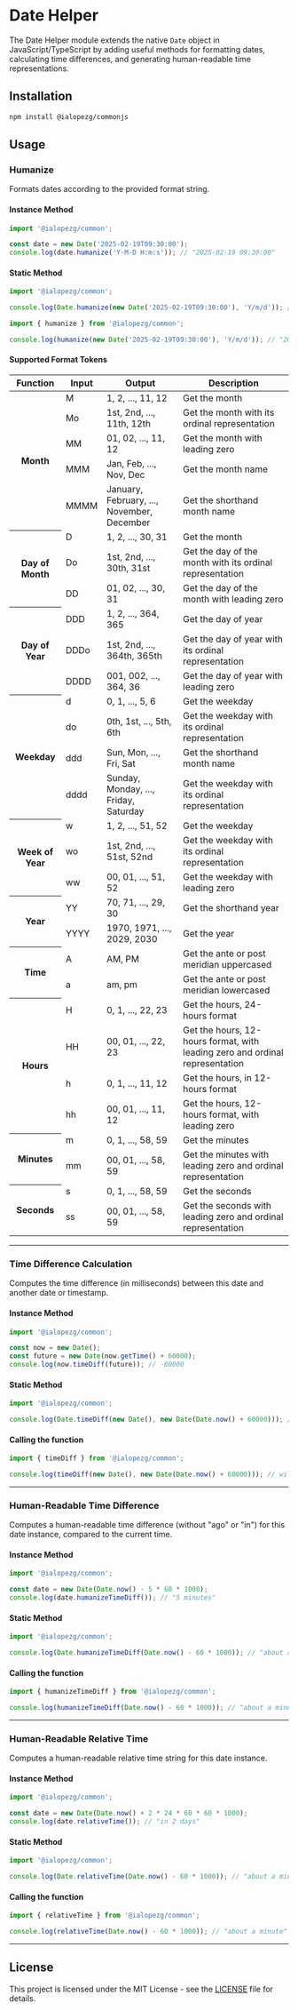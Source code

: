 # Date Helper

The Date Helper module extends the native `Date` object in JavaScript/TypeScript by adding useful
methods for formatting dates, calculating time differences, and generating human-readable time
representations.

## Installation

```sh
npm install @ialopezg/commonjs
```

## Usage

### Humanize

Formats dates according to the provided format string.

#### Instance Method

```ts
import '@ialopezg/common';

const date = new Date('2025-02-19T09:30:00');
console.log(date.humanize('Y-M-D H:m:s')); // "2025-02-19 09:30:00"
```

#### Static Method

```ts
import '@ialopezg/common';

console.log(Date.humanize(new Date('2025-02-19T09:30:00'), 'Y/m/d')); // "2025/02/19"
```

```ts
import { humanize } from '@ialopezg/common';

console.log(humanize(new Date('2025-02-19T09:30:00'), 'Y/m/d')); // "2025/02/19"
```

#### Supported Format Tokens

<table>
  <thead>
    <tr>
    <th>Function</th>
    <th>Input</th>
    <th>Output</th>
    <th>Description</th>
    </tr>
  </thead>
  <tbody>
    <tr>
      <th rowspan="5">Month</th>
      <td>M</td>
      <td>1, 2, ..., 11, 12</td>
      <td>Get the month</td>
    </tr>
    <tr>
      <td>Mo</td>
      <td>1st, 2nd, ..., 11th, 12th</td>
      <td>Get the month with its ordinal representation</td>
    </tr>
    <tr>
      <td>MM</td>
      <td>01, 02, ..., 11, 12</td>
      <td>Get the month with leading zero</td>
    </tr>
    <tr>
      <td>MMM</td>
      <td>Jan, Feb, ..., Nov, Dec</td>
      <td>Get the month name</td>
    </tr>
    <tr>
      <td>MMMM</td>
      <td>January, February, ..., November, December</td>
      <td>Get the shorthand month name</td>
    </tr>
    <tr>
      <th rowspan="3">Day of Month</th>
      <td>D</td>
      <td>1, 2, ..., 30, 31</td>
      <td>Get the month</td>
    </tr>
    <tr>
      <td>Do</td>
      <td>1st, 2nd, ..., 30th, 31st</td>
      <td>Get the day of the month with its ordinal representation</td>
    </tr>
    <tr>
      <td>DD</td>
      <td>01, 02, ..., 30, 31</td>
      <td>Get the day of the month with leading zero</td>
    </tr>
    <tr>
      <th rowspan="3">Day of Year</th>
      <td>DDD</td>
      <td>1, 2, ..., 364, 365</td>
      <td>Get the day of year</td>
    </tr>
    <tr>
      <td>DDDo</td>
      <td>1st, 2nd, ..., 364th, 365th</td>
      <td>Get the day of year with its ordinal representation</td>
    </tr>
    <tr>
      <td>DDDD</td>
      <td>001, 002, ..., 364, 36</td>
      <td>Get the day of year with leading zero</td>
    </tr>
    <tr>
      <th rowspan="4">Weekday</th>
      <td>d</td>
      <td>0, 1, ..., 5, 6</td>
      <td>Get the weekday</td>
    </tr>
    <tr>
      <td>do</td>
      <td>0th, 1st, ..., 5th, 6th</td>
      <td>Get the weekday with its ordinal representation</td>
    </tr>
    <tr>
      <td>ddd</td>
      <td>Sun, Mon, ..., Fri, Sat</td>
      <td>Get the shorthand month name</td>
    </tr>
    <tr>
      <td>dddd</td>
      <td>Sunday, Monday, ..., Friday, Saturday</td>
      <td>Get the weekday with its ordinal representation</td>
    </tr>
    <tr>
      <th rowspan="3">Week of Year</th>
      <td>w</td>
      <td>1, 2, ..., 51, 52</td>
      <td>Get the weekday</td>
    </tr>
    <tr>
      <td>wo</td>
      <td>1st, 2nd, ..., 51st, 52nd</td>
      <td>Get the weekday with its ordinal representation</td>
    </tr>
    <tr>
      <td>ww</td>
      <td>00, 01, ..., 51, 52</td>
      <td>Get the weekday with leading zero</td>
    </tr>
    <tr>
      <th rowspan="2">Year</th>
      <td>YY</td>
      <td>70, 71, ..., 29, 30</td>
      <td>Get the shorthand year</td>
    </tr>
    <tr>
      <td>YYYY</td>
      <td>1970, 1971, ..., 2029, 2030</td>
      <td>Get the year</td>
    </tr>
    <tr>
      <th rowspan="2">Time</th>
      <td>A</td>
      <td>AM, PM</td>
      <td>Get the ante or post meridian uppercased</td>
    </tr>
    <tr>
      <td>a</td>
      <td>am, pm</td>
      <td>Get the ante or post meridian lowercased</td>
    </tr>
    <tr>
      <th rowspan="4">Hours</th>
      <td>H</td>
      <td>0, 1, ..., 22, 23</td>
      <td>Get the hours, 24-hours format</td>
    </tr>
    <tr>
      <td>HH</td>
      <td>00, 01, ..., 22, 23</td>
      <td>Get the hours, 12-hours format, with leading zero and ordinal representation</td>
    </tr>
    <tr>
      <td>h</td>
      <td>0, 1, ..., 11, 12</td>
      <td>Get the hours, in 12-hours format</td>
    </tr>
    <tr>
      <td>hh</td>
      <td>00, 01, ..., 11, 12</td>
      <td>Get the hours, 12-hours format, with leading zero</td>
    </tr>
    <tr>
      <th rowspan="2">Minutes</th>
      <td>m</td>
      <td>0, 1, ..., 58, 59</td>
      <td>Get the minutes</td>
    </tr>
    <tr>
      <td>mm</td>
      <td>00, 01, ..., 58, 59</td>
      <td>Get the minutes with leading zero and ordinal representation</td>
    </tr>
    <tr>
      <th rowspan="2">Seconds</th>
      <td>s</td>
      <td>0, 1, ..., 58, 59</td>
      <td>Get the seconds</td>
    </tr>
    <tr>
      <td>ss</td>
      <td>00, 01, ..., 58, 59</td>
      <td>Get the seconds with leading zero and ordinal representation</td>
    </tr>
  </tbody>
</table>

---

### Time Difference Calculation

Computes the time difference (in milliseconds) between this date and another date or timestamp.

#### Instance Method

```ts
import '@ialopezg/common';

const now = new Date();
const future = new Date(now.getTime() + 60000);
console.log(now.timeDiff(future)); // -60000
```

#### Static Method

```ts
import '@ialopezg/common';

console.log(Date.timeDiff(new Date(), new Date(Date.now() + 60000))); // will produce 60000
```

#### Calling the function

```ts
import { timeDiff } from '@ialopezg/common';

console.log(timeDiff(new Date(), new Date(Date.now() + 60000))); // will produce 60000
```

---

### Human-Readable Time Difference

Computes a human-readable time difference (without "ago" or "in") for this date instance, compared
to the current time.

#### Instance Method

```ts
import '@ialopezg/common';

const date = new Date(Date.now() - 5 * 60 * 1000);
console.log(date.humanizeTimeDiff()); // "5 minutes"
```

#### Static Method

```ts
import '@ialopezg/common';

console.log(Date.humanizeTimeDiff(Date.now() - 60 * 1000)); // "about a minute"
```

#### Calling the function

```ts
import { humanizeTimeDiff } from '@ialopezg/common';

console.log(humanizeTimeDiff(Date.now() - 60 * 1000)); // "about a minute"
```

---

### Human-Readable Relative Time

Computes a human-readable relative time string for this date instance.

#### Instance Method

```ts
import '@ialopezg/common';

const date = new Date(Date.now() + 2 * 24 * 60 * 60 * 1000);
console.log(date.relativeTime()); // "in 2 days"
```

#### Static Method

```ts
import '@ialopezg/common';

console.log(Date.relativeTime(Date.now() - 60 * 1000)); // "about a minute ago"
```

#### Calling the function

```ts
import { relativeTime } from '@ialopezg/common';

console.log(relativeTime(Date.now() - 60 * 1000)); // "about a minute"
```

---

## License

This project is licensed under the MIT License - see the [LICENSE](../../../LICENSE) file for details.
